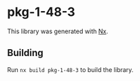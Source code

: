 # pkg-1-48-3

This library was generated with [Nx](https://nx.dev).

## Building

Run `nx build pkg-1-48-3` to build the library.
